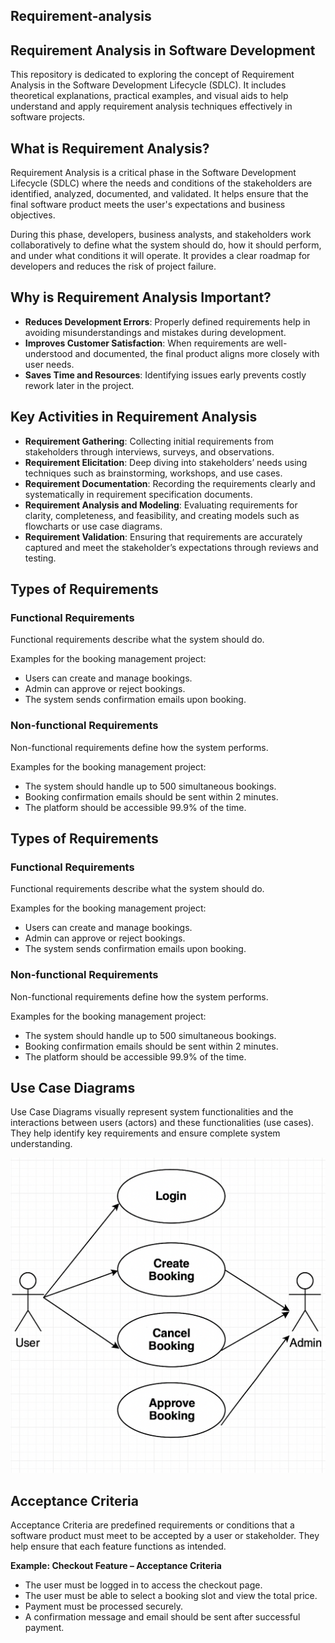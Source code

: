 ## Requirement-analysis

## Requirement Analysis in Software Development

This repository is dedicated to exploring the concept of Requirement Analysis in the Software Development Lifecycle (SDLC). It includes theoretical explanations, practical examples, and visual aids to help understand and apply requirement analysis techniques effectively in software projects.


## What is Requirement Analysis?

Requirement Analysis is a critical phase in the Software Development Lifecycle (SDLC) where the needs and conditions of the stakeholders are identified, analyzed, documented, and validated. It helps ensure that the final software product meets the user's expectations and business objectives.

During this phase, developers, business analysts, and stakeholders work collaboratively to define what the system should do, how it should perform, and under what conditions it will operate. It provides a clear roadmap for developers and reduces the risk of project failure.


## Why is Requirement Analysis Important?

- **Reduces Development Errors**: Properly defined requirements help in avoiding misunderstandings and mistakes during development.
- **Improves Customer Satisfaction**: When requirements are well-understood and documented, the final product aligns more closely with user needs.
- **Saves Time and Resources**: Identifying issues early prevents costly rework later in the project.


## Key Activities in Requirement Analysis

- **Requirement Gathering**: Collecting initial requirements from stakeholders through interviews, surveys, and observations.
- **Requirement Elicitation**: Deep diving into stakeholders’ needs using techniques such as brainstorming, workshops, and use cases.
- **Requirement Documentation**: Recording the requirements clearly and systematically in requirement specification documents.
- **Requirement Analysis and Modeling**: Evaluating requirements for clarity, completeness, and feasibility, and creating models such as flowcharts or use case diagrams.
- **Requirement Validation**: Ensuring that requirements are accurately captured and meet the stakeholder’s expectations through reviews and testing.



## Types of Requirements

### Functional Requirements

Functional requirements describe what the system should do.

Examples for the booking management project:
- Users can create and manage bookings.
- Admin can approve or reject bookings.
- The system sends confirmation emails upon booking.

### Non-functional Requirements

Non-functional requirements define how the system performs.

Examples for the booking management project:
- The system should handle up to 500 simultaneous bookings.
- Booking confirmation emails should be sent within 2 minutes.
- The platform should be accessible 99.9% of the time.
## Types of Requirements

### Functional Requirements

Functional requirements describe what the system should do.

Examples for the booking management project:
- Users can create and manage bookings.
- Admin can approve or reject bookings.
- The system sends confirmation emails upon booking.

### Non-functional Requirements

Non-functional requirements define how the system performs.

Examples for the booking management project:
- The system should handle up to 500 simultaneous bookings.
- Booking confirmation emails should be sent within 2 minutes.
- The platform should be accessible 99.9% of the time.

## Use Case Diagrams

Use Case Diagrams visually represent system functionalities and the interactions between users (actors) and these functionalities (use cases). They help identify key requirements and ensure complete system understanding.

![Use Case Diagram](./alx-booking-uc.png)


## Acceptance Criteria

Acceptance Criteria are predefined requirements or conditions that a software product must meet to be accepted by a user or stakeholder. They help ensure that each feature functions as intended.

**Example: Checkout Feature – Acceptance Criteria**
- The user must be logged in to access the checkout page.
- The user must be able to select a booking slot and view the total price.
- Payment must be processed securely.
- A confirmation message and email should be sent after successful payment.

